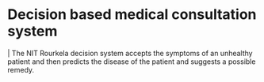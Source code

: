 # Decision based medical consultation system
 | The	 NIT Rourkela decision system accepts the symptoms of an unhealthy patient and then predicts the disease of the patient and suggests a possible remedy.

